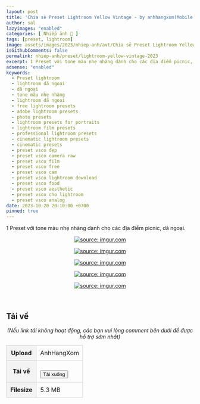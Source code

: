 ```yaml
---
layout: post
title: 'Chia sẻ Preset Lightroom Yellow Vintage - by anhhangxom(Mobile and PC)'
author: sal
lazyimages: "enabled"
categories: [ Nhiếp ảnh 📸 ]
tags: [preset, lightroom]
image: assets/images/2023/nhiep-anh/avt/Chia sẻ Preset Lightroom Yellow Vintage - by anhhangxom(Mobile and PC).webp
isGithubComments: false
permalink: nhiep-anh/preset/lightroom-yellow-vintage-2023
excerpt: 1 Preset với tone màu nhẹ nhàng dành cho các địa điểm picnic, dã ngoại.
adsense: "enabled"
keywords:
  - Preset lightroom
  - lightroom dã ngoại
  - dã ngoại
  - tone màu nhẹ nhàng
  - lightroom dã ngoại
  - free lightroom presets
  - adobe lightroom presets
  - photo presets
  - lightroom presets for portraits
  - lightroom film presets
  - professional lightroom presets
  - cinematic lightroom presets
  - cinematic presets
  - preset vsco đẹp
  - preset vsco camera raw
  - preset vsco film
  - preset vsco free
  - preset vsco cam
  - preset vsco lightroom download
  - preset vsco food
  - preset vsco aesthetic
  - preset vsco cho lightroom
  - preset vsco analog
date: 2023-10-20 20:10:00 +0700
pinned: true
---
```


1 Preset với tone màu nhẹ nhàng dành cho các địa điểm picnic, dã ngoại.

<div class="content" style="text-align:center; ">
<a href="https://imgur.com/n2evGeq"><img loading="lazy" src="https://i.imgur.com/n2evGeq.jpg" title="source: imgur.com" /></a><br><p></p>
<a href="https://imgur.com/foWNbOU"><img loading="lazy" src="https://i.imgur.com/foWNbOU.jpg" title="source: imgur.com" /></a><br><p></p>
<a href="https://imgur.com/Te0zBxf"><img loading="lazy" src="https://i.imgur.com/Te0zBxf.jpg" title="source: imgur.com" /></a><br><p></p><a href="https://imgur.com/Y5VhfR9"><img loading="lazy" src="https://i.imgur.com/Y5VhfR9.jpg" title="source: imgur.com" /></a><br><p></p>
<a href="https://imgur.com/I3vT3aI"><img loading="lazy" src="https://i.imgur.com/I3vT3aI.jpg" title="source: imgur.com" /></a><br><p></p><br></div>

<h2 style="font-style:normal; margin-left:0; margin-right:0; text-align:start"><strong>Tải về</strong></h2>

<p style="text-align:center"><em>(Nếu link tải kh&ocirc;ng hoạt động, c&aacute;c bạn vui l&ograve;ng comment b&ecirc;n dưới để được hỗ trợ sớm nhất)</em></p>
<table><tr><th>Upload</th><td>AnhHangXom</td></tr><tr><th>Tải về</th><td><p id="result"></p>
<button onclick="redirect()">Tải xuống</button></td></tr><tr><th>Filesize</th><td>5.3 MB</td></tr>
</table>

<style>
table{border-collapse:collapse;border-spacing:0;margin:0 auto;width:700px}table td,table th{border:1px solid #ccc;padding:10px}table th{background-color:#f3f3f3}@media only screen and (max-width:700px){table{margin:0 10px;width:auto}}@media only screen and (max-width:480px){table td,table th{display:block;border-bottom:none}table tr:last-child td{border-bottom:1px solid #ccc}}
</style>
<script>
document.getElementById('buttonload').style.display = 'none';
function redirect(){
  setInterval(myURL,5e3),document.getElementById("result").innerHTML="<b>🕵️ Đang tạo link tải. Bạn đợi tẹo nha ;)"}
function myURL(){document.location.href="https://inote.pro/notes/D1QY2Q", document.getElementById('buttonload').style.display = "show",clearInterval(interval)}
</script>

